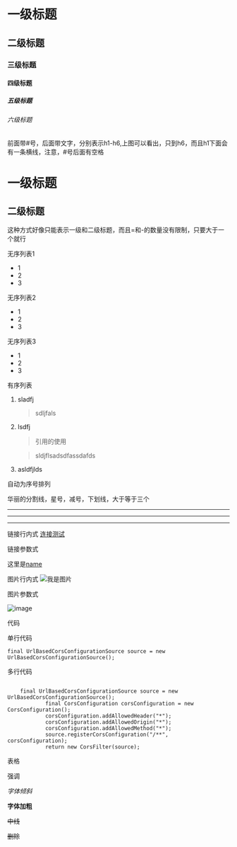 




# 一级标题
## 二级标题
### 三级标题
#### 四级标题
##### 五级标题
###### 六级标题

前面带#号，后面带文字，分别表示h1-h6,上图可以看出，只到h6，而且h1下面会有一条横线，注意，#号后面有空格


一级标题
====
二级标题
------

这种方式好像只能表示一级和二级标题，而且=和-的数量没有限制，只要大于一个就行



无序列表1
* 1
* 2 
* 3

无序列表2
+ 1
+ 2
+ 3

无序列表3

- 1
- 2
- 3


有序列表
1. sladfj
    > sdljfals
3. lsdfj
    >引用的使用
    
    > sldjflsadsdfassdafds
2. asldfjlds

自动为序号排列


华丽的分割线，星号，减号，下划线，大于等于三个

***

---

___


链接行内式
[连接测试](http://www.baidu.com)

链接参数式

[name]: http://www.baidu.com "名称"
这里是[name]


图片行内式
![我是图片](图片地址)


图片参数式

[image]: 图片地址

![image]


代码

单行代码

`final UrlBasedCorsConfigurationSource source = new UrlBasedCorsConfigurationSource();`

多行代码

```$xslt    此处可以跟随一些注释

    final UrlBasedCorsConfigurationSource source = new UrlBasedCorsConfigurationSource();
            final CorsConfiguration corsConfiguration = new CorsConfiguration();
            corsConfiguration.addAllowedHeader("*");
            corsConfiguration.addAllowedOrigin("*");
            corsConfiguration.addAllowedMethod("*");
            source.registerCorsConfiguration("/**", corsConfiguration);
            return new CorsFilter(source);

```

表格



强调

_字体倾斜_

**字体加粗**

~~中线~~

~~删除~~
